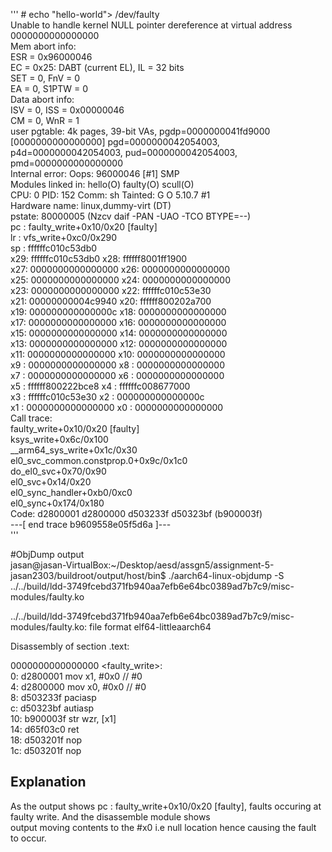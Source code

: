 ''' # echo "hello-world"> /dev/faulty     
Unable to handle kernel NULL pointer dereference at virtual address 0000000000000000  
Mem abort info:  
  ESR = 0x96000046  
  EC = 0x25: DABT (current EL), IL = 32 bits  
  SET = 0, FnV = 0  
  EA = 0, S1PTW = 0  
Data abort info:  
  ISV = 0, ISS = 0x00000046  
  CM = 0, WnR = 1  
user pgtable: 4k pages, 39-bit VAs, pgdp=0000000041fd9000  
[0000000000000000] pgd=0000000042054003, p4d=0000000042054003, pud=0000000042054003, pmd=0000000000000000  
Internal error: Oops: 96000046 [#1] SMP  
Modules linked in: hello(O) faulty(O) scull(O)    
CPU: 0 PID: 152 Comm: sh Tainted: G           O      5.10.7 #1  
Hardware name: linux,dummy-virt (DT)  
pstate: 80000005 (Nzcv daif -PAN -UAO -TCO BTYPE=--)  
pc : faulty_write+0x10/0x20 [faulty]  
lr : vfs_write+0xc0/0x290   
sp : ffffffc010c53db0  
x29: ffffffc010c53db0 x28: ffffff8001ff1900   
x27: 0000000000000000 x26: 0000000000000000   
x25: 0000000000000000 x24: 0000000000000000   
x23: 0000000000000000 x22: ffffffc010c53e30   
x21: 00000000004c9940 x20: ffffff800202a700   
x19: 000000000000000c x18: 0000000000000000   
x17: 0000000000000000 x16: 0000000000000000   
x15: 0000000000000000 x14: 0000000000000000   
x13: 0000000000000000 x12: 0000000000000000   
x11: 0000000000000000 x10: 0000000000000000   
x9 : 0000000000000000 x8 : 0000000000000000   
x7 : 0000000000000000 x6 : 0000000000000000   
x5 : ffffff800222bce8 x4 : ffffffc008677000   
x3 : ffffffc010c53e30 x2 : 000000000000000c   
x1 : 0000000000000000 x0 : 0000000000000000   
Call trace:  
 faulty_write+0x10/0x20 [faulty]  
 ksys_write+0x6c/0x100  
 __arm64_sys_write+0x1c/0x30  
 el0_svc_common.constprop.0+0x9c/0x1c0  
 do_el0_svc+0x70/0x90  
 el0_svc+0x14/0x20  
 el0_sync_handler+0xb0/0xc0  
 el0_sync+0x174/0x180  
Code: d2800001 d2800000 d503233f d50323bf (b900003f)   
---[ end trace b9609558e05f5d6a ]---  
'''  

#ObjDump output  
jasan@jasan-VirtualBox:~/Desktop/aesd/assgn5/assignment-5-jasan2303/buildroot/output/host/bin$ ./aarch64-linux-objdump -S ../../build/ldd-3749fcebd371fb940aa7efb6e64bc0389ad7b7c9/misc-modules/faulty.ko
  
../../build/ldd-3749fcebd371fb940aa7efb6e64bc0389ad7b7c9/misc-modules/faulty.ko:     file format elf64-littleaarch64  


Disassembly of section .text:  

0000000000000000 <faulty_write>:  
   0:	d2800001 	mov	x1, #0x0                   	// #0  
   4:	d2800000 	mov	x0, #0x0                   	// #0  
   8:	d503233f 	paciasp  
   c:	d50323bf 	autiasp  
  10:	b900003f 	str	wzr, [x1]  
  14:	d65f03c0 	ret  
  18:	d503201f 	nop  
  1c:	d503201f 	nop  
  
## Explanation 
As the output shows pc : faulty_write+0x10/0x20 [faulty], faults occuring at faulty write. And the disassemble module shows  
output moving contents to the #x0 i.e null location hence causing the fault to occur.  

